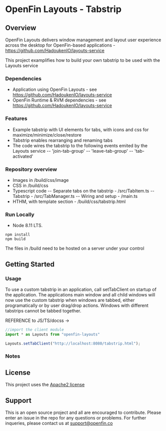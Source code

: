 # OpenFin Layouts - Tabstrip


## Overview
OpenFin Layouts delivers window management and layout user experience across the desktop for OpenFin-based applications - https://github.com/HadoukenIO/layouts-service

This project examplifies how to build your own tabstrip to be used with the Layouts service

### Dependencies
- Application using OpenFin Layouts - see https://github.com/HadoukenIO/layouts-service
- OpenFin Runtime & RVM dependencies - see https://github.com/HadoukenIO/layouts-service

### Features
- Example tabstrip with UI elements for tabs, with icons and css for maximize/minimize/close/restore
- Tabstrip enables rearranging and renaming tabs
- The code wires the tabstrip to the following events emited by the Layouts service
-- 'join-tab-group'
-- 'leave-tab-group'
-- 'tab-activated'

### Repository overview

- Images in /build/css/image
- CSS in /build/css
- Typescript code
-- Separate tabs on the tabstrip - /src/TabItem.ts
-- Tabstrip - /src/TabManager.ts
-- Wiring and setup - /main.ts   
- HTHM, with template section - /build/css/tabstrip.html

### Run Locally
- Node 8.11 LTS.

```
npm install 
npm build
```
The files in /build need to be hosted on a server under your control

## Getting Started

### Usage

To use a custom tabstrip in an application, call setTabClient on startup of the application.
The applications main window and all child windows will now use the custom tabstrip when windows are tabbed, either programatically or by user drag/drop actions.
Windows with different tabstrips cannot be tabbed together. 

REFERENCE to JS/TS/docss ->

```typescript
//import the client module
import * as Layouts from "openfin-layouts"

Layouts.setTabClient("http://localhost:8080/tabstrip.html");

```

### Notes

## License
This project uses the [Apache2 license](https://www.apache.org/licenses/LICENSE-2.0)

## Support
This is an open source project and all are encouraged to contribute.
Please enter an issue in the repo for any questions or problems. For further inqueries, please contact us at support@openfin.co
